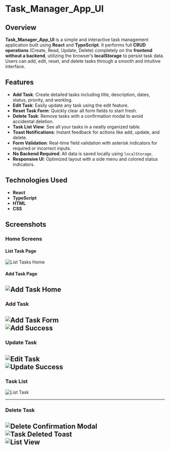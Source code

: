 # Task_Manager_App_UI

## Overview

**Task_Manager_App_UI** is a simple and interactive task management application built using **React** and **TypeScript**. It performs full **CRUD operations** (Create, Read, Update, Delete) completely on the **frontend without a backend**, utilizing the browser’s **localStorage** to persist task data. Users can add, edit, reset, and delete tasks through a smooth and intuitive interface.

## Features

- **Add Task**: Create detailed tasks including title, description, dates, status, priority, and worklog.
- **Edit Task**: Easily update any task using the edit feature.
- **Reset Task Form**: Quickly clear all form fields to start fresh.
- **Delete Task**: Remove tasks with a confirmation modal to avoid accidental deletion.
- **Task List View**: See all your tasks in a neatly organized table.
- **Toast Notifications**: Instant feedback for actions like add, update, and delete.
- **Form Validation**: Real-time field validation with asterisk indicators for required or incorrect inputs.
- **No Backend Required**: All data is saved locally using `localStorage`.
- **Responsive UI**: Optimized layout with a side menu and colored status indicators.

## Technologies Used

- **React**
- **TypeScript**
- **HTML**
- **CSS**

## Screenshots

###  Home Screens
#### List Task Page
![List Tasks Home](Screenshots/ListTaskHome.png)  
#### Add Task Page
![Add Task Home](Screenshots/AddTaskHome.png)  
---

### Add Task

![Add Task Form](Screenshots/AddTask.png)  
![Add Success](Screenshots/TaskAddSuccess.png)  
---

### Update Task

![Edit Task](Screenshots/UpdateTask.png)  
![Update Success](Screenshots/TaskUpdateSuccess.png)  
---

### Task List

![List Task](Screenshots/ListTask.png)  
 
---

### Delete Task

![Delete Confirmation Modal](Screenshots/DeleteConfirmation.png)  
![Task Deleted Toast](Screenshots/TaskDeleted.png)  
![List View](Screenshots/List.png) 
---


